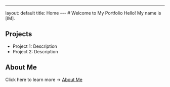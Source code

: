 ---
layout: default
title: Home
--- # Welcome to My Portfolio Hello! My name is [IM].
## Projects
- Project 1: Description
- Project 2: Description
## About Me
Click here to learn more → [About Me](about.md)
